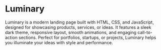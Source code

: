 # Luminary
Luminary is a modern landing page built with HTML, CSS, and JavaScript, designed for showcasing products, services, or ideas. It features a sleek dark theme, responsive layout, smooth animations, and engaging call-to-action sections. Perfect for portfolios, startups, or projects, Luminary helps you illuminate your ideas with style and performance.
